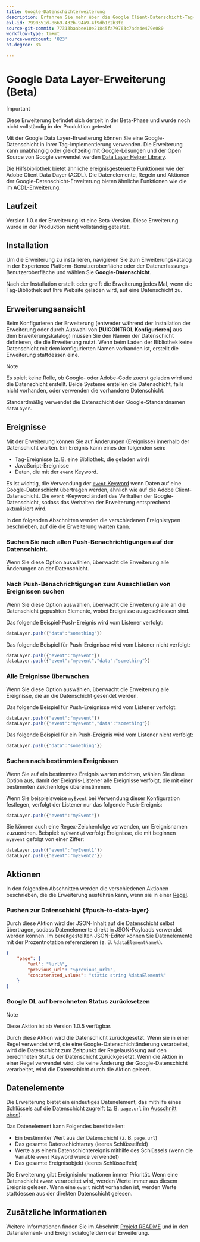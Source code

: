 ```yaml
---
title: Google-Datenschichterweiterung
description: Erfahren Sie mehr über die Google Client-Datenschicht-Tag-Erweiterung in Adobe Experience Platform.
exl-id: 7990351d-8669-432b-94a9-4f9db1c2b3fe
source-git-commit: 77313baabee10e21845fa79763c7ade4e479e080
workflow-type: tm+mt
source-wordcount: '823'
ht-degree: 8%

---
```


# Google Data Layer-Erweiterung (Beta)

>[!IMPORTANT]
>
>Diese Erweiterung befindet sich derzeit in der Beta-Phase und wurde noch nicht vollständig in der Produktion getestet.

Mit der Google Data Layer-Erweiterung können Sie eine Google-Datenschicht in Ihrer Tag-Implementierung verwenden. Die Erweiterung kann unabhängig oder gleichzeitig mit Google-Lösungen und der Open Source von Google verwendet werden [Data Layer Helper Library](https://github.com/google/data-layer-helper).

Die Hilfsbibliothek bietet ähnliche ereignisgesteuerte Funktionen wie der Adobe Client Data Dayer (ACDL). Die Datenelemente, Regeln und Aktionen der Google-Datenschicht-Erweiterung bieten ähnliche Funktionen wie die im [ACDL-Erweiterung](../client-data-layer/overview.md).

## Laufzeit

Version 1.0.x der Erweiterung ist eine Beta-Version. Diese Erweiterung wurde in der Produktion nicht vollständig getestet.

## Installation

Um die Erweiterung zu installieren, navigieren Sie zum Erweiterungskatalog in der Experience Platform-Benutzeroberfläche oder der Datenerfassungs-Benutzeroberfläche und wählen Sie **Google-Datenschicht**.

Nach der Installation erstellt oder greift die Erweiterung jedes Mal, wenn die Tag-Bibliothek auf Ihre Website geladen wird, auf eine Datenschicht zu.

## Erweiterungsansicht

Beim Konfigurieren der Erweiterung (entweder während der Installation der Erweiterung oder durch Auswahl von **[!UICONTROL Konfigurieren]** aus dem Erweiterungskatalog) müssen Sie den Namen der Datenschicht definieren, die die Erweiterung nutzt. Wenn beim Laden der Bibliothek keine Datenschicht mit dem konfigurierten Namen vorhanden ist, erstellt die Erweiterung stattdessen eine.

>[!NOTE]
>
>Es spielt keine Rolle, ob Google- oder Adobe-Code zuerst geladen wird und die Datenschicht erstellt. Beide Systeme erstellen die Datenschicht, falls nicht vorhanden, oder verwenden die vorhandene Datenschicht.

Standardmäßig verwendet die Datenschicht den Google-Standardnamen `dataLayer`.

## Ereignisse

Mit der Erweiterung können Sie auf Änderungen (Ereignisse) innerhalb der Datenschicht warten. Ein Ereignis kann eines der folgenden sein:

* Tag-Ereignisse (z. B. eine Bibliothek, die geladen wird)
* JavaScript-Ereignisse
* Daten, die mit der `event` Keyword.

Es ist wichtig, die Verwendung der [`event` Keyword](https://developers.google.com/tag-platform/devguides/datalayer#use_a_data_layer_with_event_handlers) wenn Daten auf eine Google-Datenschicht übertragen werden, ähnlich wie auf die Adobe Client-Datenschicht. Die `event` -Keyword ändert das Verhalten der Google-Datenschicht, sodass das Verhalten der Erweiterung entsprechend aktualisiert wird.

In den folgenden Abschnitten werden die verschiedenen Ereignistypen beschrieben, auf die die Erweiterung warten kann.

### Suchen Sie nach allen Push-Benachrichtigungen auf der Datenschicht.

Wenn Sie diese Option auswählen, überwacht die Erweiterung alle Änderungen an der Datenschicht.

### Nach Push-Benachrichtigungen zum Ausschließen von Ereignissen suchen

Wenn Sie diese Option auswählen, überwacht die Erweiterung alle an die Datenschicht gepushten Elemente, wobei Ereignisse ausgeschlossen sind.

Das folgende Beispiel-Push-Ereignis wird vom Listener verfolgt:

```js
dataLayer.push({"data":"something"})
```

Das folgende Beispiel für Push-Ereignisse wird vom Listener nicht verfolgt:

```js
dataLayer.push({"event":"myevent"})
dataLayer.push({"event":"myevent","data":"something"})
```

### Alle Ereignisse überwachen

Wenn Sie diese Option auswählen, überwacht die Erweiterung alle Ereignisse, die an die Datenschicht gesendet werden.

Das folgende Beispiel für Push-Ereignisse wird vom Listener verfolgt:

```js
dataLayer.push({"event":"myevent"})
dataLayer.push({"event":"myevent","data":"something"})
```

Das folgende Beispiel für ein Push-Ereignis wird vom Listener nicht verfolgt:

```js
dataLayer.push({"data":"something"})
```

### Suchen nach bestimmten Ereignissen

Wenn Sie auf ein bestimmtes Ereignis warten möchten, wählen Sie diese Option aus, damit der Ereignis-Listener alle Ereignisse verfolgt, die mit einer bestimmten Zeichenfolge übereinstimmen.

Wenn Sie beispielsweise `myEvent` bei Verwendung dieser Konfiguration festlegen, verfolgt der Listener nur das folgende Push-Ereignis:

```js
dataLayer.push({"event":"myEvent"})
```

Sie können auch eine Regex-Zeichenfolge verwenden, um Ereignisnamen zuzuordnen. Beispiel: `myEvent\d` verfolgt Ereignisse, die mit beginnen `myEvent` gefolgt von einer Ziffer:

```js
dataLayer.push({"event":"myEvent1"})
dataLayer.push({"event":"myEvent2"})
```

## Aktionen

In den folgenden Abschnitten werden die verschiedenen Aktionen beschrieben, die die Erweiterung ausführen kann, wenn sie in einer [Regel](../../../ui/managing-resources/rules.md).

### Pushen zur Datenschicht {#push-to-data-layer}

Durch diese Aktion wird der JSON-Inhalt auf die Datenschicht selbst übertragen, sodass Datenelemente direkt in JSON-Payloads verwendet werden können. Im bereitgestellten JSON-Editor können Sie Datenelemente mit der Prozentnotation referenzieren (z. B. `%dataElementName%`).

```json
{
    "page": {
        "url": "%url%",
        "previous_url": "%previous_url%",
        "concatenated_values": "static string %dataElement%"
    }
}
```

### Google DL auf berechneten Status zurücksetzen

>[!NOTE]
>
>Diese Aktion ist ab Version 1.0.5 verfügbar.

Durch diese Aktion wird die Datenschicht zurückgesetzt. Wenn sie in einer Regel verwendet wird, die eine Google-Datenschichtänderung verarbeitet, wird die Datenschicht zum Zeitpunkt der Regelauslösung auf den berechneten Status der Datenschicht zurückgesetzt. Wenn die Aktion in einer Regel verwendet wird, die keine Änderung der Google-Datenschicht verarbeitet, wird die Datenschicht durch die Aktion geleert.

## Datenelemente

Die Erweiterung bietet ein eindeutiges Datenelement, das mithilfe eines Schlüssels auf die Datenschicht zugreift (z. B. `page.url` im [Ausschnitt oben](#push-to-data-layer)).

Das Datenelement kann Folgendes bereitstellen:

* Ein bestimmter Wert aus der Datenschicht (z. B. `page.url`)
* Das gesamte Datenschichtarray (leeres Schlüsselfeld)
* Werte aus einem Datenschichtereignis mithilfe des Schlüssels (wenn die Variable `event` Keyword wurde verwendet)
* Das gesamte Ereignisobjekt (leeres Schlüsselfeld)

Die Erweiterung gibt Ereignisinformationen immer Priorität. Wenn eine Datenschicht `event` verarbeitet wird, werden Werte immer aus diesem Ereignis gelesen. Wenn eine `event` nicht vorhanden ist, werden Werte stattdessen aus der direkten Datenschicht gelesen.

## Zusätzliche Informationen

Weitere Informationen finden Sie im Abschnitt [Projekt README](https://github.com/adobe/reactor-extension-googledatalayer/blob/main/README.md) und in den Datenelement- und Ereignisdialogfeldern der Erweiterung.
